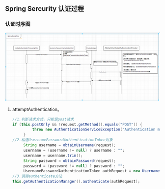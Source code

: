 ## Spring Sercurity 认证过程

### 认证时序图



![](../../images/security/2.png)

1. attemptAuthentication。

   ```java
   //1.判断请求方式，只能是post请求
   if (this.postOnly && !request.getMethod().equals("POST")) {
   			throw new AuthenticationServiceException("Authentication method not supported: " + request.getMethod());
   		}
   //2.构造UsernamePasswordAuthenticationToken对象
   		String username = obtainUsername(request);
   		username = (username != null) ? username : "";
   		username = username.trim();
   		String password = obtainPassword(request);
   		password = (password != null) ? password : "";
   		UsernamePasswordAuthenticationToken authRequest = new UsernamePasswordAuthenticationToken(username, password);
   //3.调用authenticate方法
   this.getAuthenticationManager().authenticate(authRequest);
   ```

   

   




